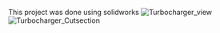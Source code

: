 This project was done using solidworks ![Turbocharger_view](https://github.com/user-attachments/assets/b922e28d-0a8e-4204-92e5-a18c4481dbe5)
![Turbocharger_Cutsection](https://github.com/user-attachments/assets/6220c84f-deb5-4cd9-a45d-8ce190bca736)
